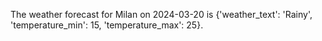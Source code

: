 The weather forecast for Milan on 2024-03-20 is {'weather_text': 'Rainy', 'temperature_min': 15, 'temperature_max': 25}.
